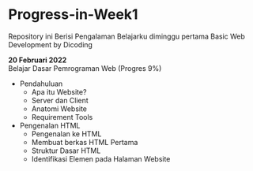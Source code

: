# Progress-in-Week1
Repository ini Berisi Pengalaman Belajarku diminggu pertama
Basic Web Development by Dicoding

**20 Februari 2022**  
Belajar Dasar Pemrograman Web (Progres 9%)
  * Pendahuluan
      * Apa itu Website?
      * Server dan Client
      * Anatomi Website
      * Requirement Tools
  * Pengenalan HTML
      * Pengenalan ke HTML
      * Membuat berkas HTML Pertama
      * Struktur Dasar HTML
      * Identifikasi Elemen pada Halaman Website
